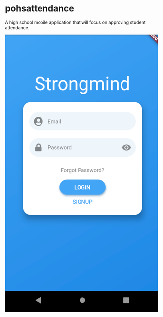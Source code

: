 # pohsattendance

A high school mobile application that will focus on approving student attendance.

![login](assets/login.PNG)
